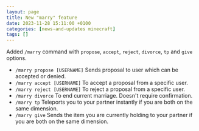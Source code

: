 ```yaml
---
layout: page
title: New "marry" feature
date: 2023-11-28 15:11:00 +0100
categories: [news-and-updates minecraft]
tags: []
---
```



Added `/marry` command with `propose`, `accept`, `reject`, `divorce`, `tp` and `give` options.

- `/marry propose [USERNAME]` Sends proposal to user which can be accepted or denied.
- `/marry accept [USERNAME]` To accept a proposal from a specific user.
- `/marry reject [USERNAME]` To reject a proposal from a specific user.
- `/marry divorce` To end current marriage. Doesn't require confirmation.
- `/marry tp` Teleports you to your partner instantly if you are both on the same dimension.
- `/marry give` Sends the item you are currently holding to your partner if you are both on the same dimension.